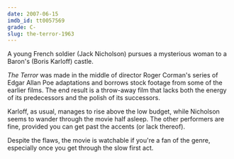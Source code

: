 ```yaml
---
date: 2007-06-15
imdb_id: tt0057569
grade: C-
slug: the-terror-1963
---
```


A young French soldier (Jack Nicholson) pursues a mysterious woman to a Baron's (Boris Karloff) castle.

_The Terror_ was made in the middle of director Roger Corman's series of Edgar Allan Poe adaptations and borrows stock footage from some of the earlier films. The end result is a throw-away film that lacks both the energy of its predecessors and the polish of its successors.

Karloff, as usual, manages to rise above the low budget, while Nicholson seems to wander through the movie half asleep. The other performers are fine, provided you can get past the accents (or lack thereof).

Despite the flaws, the movie is watchable if you're a fan of the genre, especially once you get through the slow first act.
